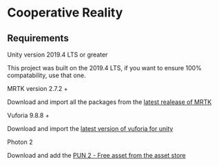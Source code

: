 # Cooperative Reality

## Requirements

Unity version 2019.4 LTS or greater

This project was built on the 2019.4 LTS, if you want to ensure 100% compatability, use that one.

MRTK version 2.7.2 +

Download and import all the packages from the [latest realease of MRTK](https://github.com/microsoft/MixedRealityToolkit-Unity/releases)

Vuforia 9.8.8 +

Download and import the [latest version of vuforia for unity](https://developer.vuforia.com/downloads/SDK)

Photon 2

Download and add the [PUN 2 - Free asset from the asset store](https://assetstore.unity.com/packages/tools/network/pun-2-free-119922)